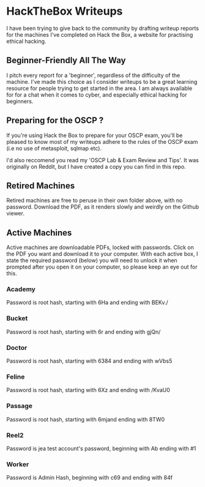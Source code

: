 # HackTheBox Writeups

I have been trying to give back to the community by drafting writeup reports for the machines I've completed on Hack the Box, a website for practising ethical hacking.

## Beginner-Friendly All The Way
I pitch every report for a 'beginner', regardless of the difficulty of the machine. I've made this choice as I consider writeups to be a great learning resource for people trying to get started in the area. I am always available for for a chat when it comes to cyber, and especially ethical hacking for beginners. 

## Preparing for the OSCP ?
If you're using Hack the Box to prepare for your OSCP exam, you'll be pleased to know most of my writeups adhere to the rules of the OSCP exam (i.e no use of metasploit, sqlmap etc). 

I'd also reccomend you read my 'OSCP Lab & Exam Review and Tips'. It was originally on Reddit, but I have created a copy you can find in this repo.

## Retired Machines
Retired machines are free to peruse in their own folder above, with no password. Download the PDF, as it renders slowly and weirdly on the Github viewer. 

## Active Machines
Active machines are downloadable PDFs, locked with passwords. Click on the PDF you want and download it to your computer. 
With each active box, I state the required password (below) you will need to unlock it when prompted after you open it on your computer, so please keep an eye out for this. 

### Academy
Password is root hash, starting with $6$Ha and ending with BEKv./

### Bucket
Password is root hash, starting with $6$r and ending with gjQn/

### Doctor
Password is root hash, starting with $6$384 and ending with wVbs5

### Feline
Password is root hash, starting with $6$Xz and ending with /KvaU0

### Passage
Password is root hash, starting with $6$mjand ending with 8TW0

### Reel2
Password is jea test account's password, beginning with Ab ending with #1

### Worker
Password is Admin Hash, beginning with c69 and ending with 84f
